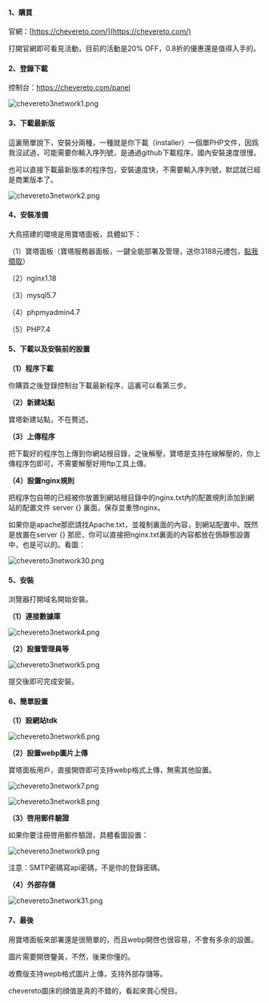 #### 1、購買

官網：[https://chevereto.com/](https://chevereto.com/)

打開官網即可看見活動，目前的活動是20% OFF，0.8折的優惠還是值得入手的。

#### 2、登錄下載

控制台：https://chevereto.com/panel

![chevereto3network1.png](https://tupian.clotliu.com/76e1b6d0ae287fd38677d774a294262a.png)

#### 3、下載最新版

這裏簡單說下，安裝分兩種，一種就是你下載（installer）一個單PHP文件，因爲我沒試過，可能需要你輸入序列號，是通過github下載程序，國內安裝速度很慢。

也可以直接下載最新版本的程序包，安裝速度快，不需要輸入序列號，默認就已經是商業版本了。

![chevereto3network2.png](https://tupian.clotliu.com/7eb336343d18cdf5d9f297db29e1fafb.png)

#### 4、安裝准備

大鳥搭建的環境是用寶塔面板，具體如下：

（1）寶塔面板（寶塔服務器面板，一鍵全能部署及管理，送你3188元禮包，[點我領取](https://www.bt.cn/?invite_code=MV96YnVvdHU=)）

（2）nginx1.18

（3）mysql5.7

（4）phpmyadmin4.7

（5）PHP7.4

#### 5、下載以及安裝前的設置

**（1）程序下載**

你購買之後登錄控制台下載最新程序，這裏可以看第三步。

**（2）新建站點**

寶塔新建站點，不在贅述。

**（3）上傳程序**

把下載好的程序包上傳到你網站根目錄，之後解壓，寶塔是支持在線解壓的，你上傳程序包即可，不需要解壓好用ftp工具上傳。

**（4）設置nginx規則**

把程序包自帶的已經被你放置到網站根目錄中的nginx.txt內的配置規則添加到網站的配置文件 server {} 裏面，保存並重啓nginx。

如果你是apache那麽請找Apache.txt，並複制裏面的內容，到網站配置中。既然是放置在server {} 那麽，你可以直接把nginx.txt裏面的內容都放在僞靜態設置中，也是可以的。看圖：

![chevereto3network30.png](https://tupian.clotliu.com/b8e22d4a229ee0a171c6a463880bc395.png)

#### 5、安裝

浏覽器打開域名開始安裝。

**（1）連接數據庫**

![chevereto3network4.png](https://tupian.clotliu.com/b9c6118112cd888e5b2ee018dbb43a42.png)

**（2）設置管理員等**

![chevereto3network5.png](https://tupian.clotliu.com/93d3ce662561172124d5b4a1e3969989.png)

提交後即可完成安裝。

#### 6、簡單設置

**（1）設網站tdk**

![chevereto3network6.png](https://tupian.clotliu.com/c4774e867cc1e9cd9b4c3c31ba5864f1.png)

**（2）設置webp圖片上傳**

寶塔面板用戶，直接開啓即可支持webp格式上傳，無需其他設置。

![chevereto3network7.png](https://tupian.clotliu.com/d4534f03cfbf88fdd150934a9b94c9db.png)

![chevereto3network8.png](https://tupian.clotliu.com/83457605f3e27277948ee5e96a3be6e9.png)

**（3）啓用郵件驗證**

如果你要注冊啓用郵件驗證，具體看圖設置：

![chevereto3network9.png](https://tupian.clotliu.com/2d55066a2fe197bdaf30af6f0f29e715.png)

注意：SMTP密碼寫api密碼，不是你的登錄密碼。

**（4）外部存儲**

![chevereto3network31.png](https://tupian.clotliu.com/c9dba29aadcc89768f65e1346d04aa9a.png)

#### 7、最後

用寶塔面板來部署還是很簡單的，而且webp開啓也很容易，不會有多余的設置。

圖片需要開啓鑒黃，不然，後果你懂的。

收費版支持wepb格式圖片上傳，支持外部存儲等。

chevereto圖床的顔值是真的不錯的，看起來賞心悅目。
